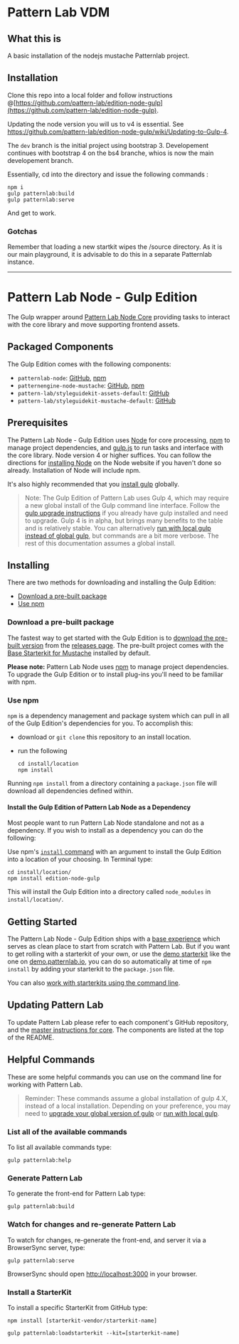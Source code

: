 # Pattern Lab VDM

## What this is

A basic installation of the nodejs mustache Patternlab project. 

## Installation

Clone this repo into a local folder and follow instructions @[https://github.com/pattern-lab/edition-node-gulp](https://github.com/pattern-lab/edition-node-gulp).

Updating the node version you will us to v4 is essential. See https://github.com/pattern-lab/edition-node-gulp/wiki/Updating-to-Gulp-4.



The `dev` branch is the initial project using bootstrap 3. Developement continues with bootstrap 4 on the bs4 branche, whios is now the main developement branch.

Essentially, cd into the directory and issue the following commands : 

```
npm i
gulp patternlab:build
gulp patternlab:serve
```

And get to work.

### Gotchas

Remember that loading a new startkit wipes the /source directory. As it is our main playground, it is advisable to do this in a separate Patternlab instance.




----

# Pattern Lab Node - Gulp Edition

The Gulp wrapper around [Pattern Lab Node Core](https://github.com/pattern-lab/patternlab-node) providing tasks to interact with the core library and move supporting frontend assets.

## Packaged Components

The Gulp Edition comes with the following components:

* `patternlab-node`: [GitHub](https://github.com/pattern-lab/patternlab-node), [npm](https://www.npmjs.com/package/patternlab-node)
* `patternengine-node-mustache`: [GitHub](https://github.com/pattern-lab/patternengine-node-mustache), [npm](https://www.npmjs.com/package/patternengine-node-mustache)
* `pattern-lab/styleguidekit-assets-default`: [GitHub](https://github.com/pattern-lab/styleguidekit-assets-default)
* `pattern-lab/styleguidekit-mustache-default`: [GitHub](https://github.com/pattern-lab/styleguidekit-mustache-default)

## Prerequisites

The Pattern Lab Node - Gulp Edition uses [Node](https://nodejs.org) for core processing, [npm](https://www.npmjs.com/) to manage project dependencies, and [gulp.js](http://gulpjs.com/) to run tasks and interface with the core library. Node version 4 or higher suffices. You can follow the directions for [installing Node](https://nodejs.org/en/download/) on the Node website if you haven't done so already. Installation of Node will include npm.

It's also highly recommended that you [install gulp](hhttps://github.com/gulpjs/gulp/blob/4.0/docs/getting-started.md) globally.

> Note: The Gulp Edition of Pattern Lab uses Gulp 4, which may require a new global install of the Gulp command line interface. Follow the [gulp upgrade instructions](https://github.com/pattern-lab/edition-node-gulp/wiki/Updating-to-Gulp-4) if you already have gulp installed and need to upgrade. Gulp 4 is in alpha, but brings many benefits to the table and is relatively stable. You can alternatively [run with local gulp instead of global gulp](https://github.com/pattern-lab/patternlab-node/wiki/Running-with-Local-Gulp-Instead-of-Global-Gulp), but commands are a bit more verbose. The rest of this documentation assumes a global install.

## Installing

There are two methods for downloading and installing the Gulp Edition:

* [Download a pre-built package](#download-a-pre-built-package)
* [Use npm](#use-npm)

### Download a pre-built package

The fastest way to get started with the Gulp Edition is to [download the pre-built version](https://github.com/pattern-lab/edition-node-gulp/releases) from the [releases page](https://github.com/pattern-lab/edition-node-gulp/releases). The pre-built project comes with the [Base Starterkit for Mustache](https://github.com/pattern-lab/starterkit-mustache-base) installed by default.

**Please note:** Pattern Lab Node uses [npm](https://www.npmjs.com/) to manage project dependencies. To upgrade the Gulp Edition or to install plug-ins you'll need to be familiar with npm.

### Use npm

`npm` is a dependency management and package system which can pull in all of the Gulp Edition's dependencies for you. To accomplish this:

* download or `git clone` this repository to an install location.

* run the following

    ```
    cd install/location
    npm install
    ```

Running `npm install` from a directory containing a `package.json` file will download all dependencies defined within.

#### Install the Gulp Edition of Pattern Lab Node as a Dependency

Most people want to run Pattern Lab Node standalone and not as a dependency. If you wish to install as a dependency you can do the following:

Use npm's [`install` command](https://docs.npmjs.com/cli/install) with an argument to install the Gulp Edition into a location of your choosing. In Terminal type:

    cd install/location/
    npm install edition-node-gulp

This will install the Gulp Edition into a directory called `node_modules` in `install/location/`.

## Getting Started

The Pattern Lab Node - Gulp Edition ships with a [base experience](https://github.com/pattern-lab/starterkit-mustache-base) which serves as clean place to start from scratch with Pattern Lab. But if you want to get rolling with a starterkit of your own, or use the [demo starterkit](https://github.com/pattern-lab/starterkit-mustache-demo) like the one on [demo.patternlab.io](http://demo.patternlab.io), you can do so automatically at time of `npm install` by adding your starterkit to the `package.json` file.

You can also [work with starterkits using the command line](https://github.com/pattern-lab/patternlab-node/wiki/Importing-Starterkits).

## Updating Pattern Lab

To update Pattern Lab please refer to each component's GitHub repository, and the [master instructions for core](https://github.com/pattern-lab/patternlab-node/wiki/Upgrading). The components are listed at the top of the README.

## Helpful Commands

These are some helpful commands you can use on the command line for working with Pattern Lab.

> Reminder: These commands assume a global installation of gulp 4.X, instead of a local installation. Depending on your preference, you may need to [upgrade your global version of gulp](https://github.com/pattern-lab/edition-node-gulp/wiki/Updating-to-Gulp-4) or [run with local gulp](https://github.com/pattern-lab/patternlab-node/wiki/Running-with-Local-Gulp-Instead-of-Global-Gulp).

### List all of the available commands

To list all available commands type:

    gulp patternlab:help

### Generate Pattern Lab

To generate the front-end for Pattern Lab type:

    gulp patternlab:build

### Watch for changes and re-generate Pattern Lab

To watch for changes, re-generate the front-end, and server it via a BrowserSync server,  type:

    gulp patternlab:serve

BrowserSync should open [http://localhost:3000](http://localhost:3000) in your browser.

### Install a StarterKit

To install a specific StarterKit from GitHub type:

    npm install [starterkit-vendor/starterkit-name]

    gulp patternlab:loadstarterkit --kit=[starterkit-name]
